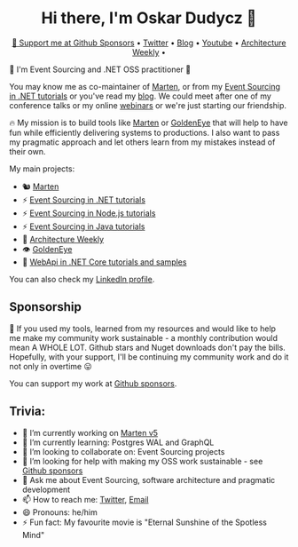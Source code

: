 <h1 align="center">Hi there, I'm Oskar Dudycz 👋</h1>

<p align="center">
  <a href="https://github.com/sponsors/oskardudycz">💖 Support me at Github Sponsors</a> •
  <a href="https://twitter.com/oskar_at_net">Twitter</a> •
  <a href="http://event-driven.io/?utm_source=github_profile">Blog</a> •
  <a href="https://www.youtube.com/channel/UC3M4_OgJS4lvZHVDzkOlxIg">Youtube</a> •
  <a href="https://www.architecture-weekly.com?utm_source=github_profile">Architecture Weekly</a> •
  <br />
</p>

👋 I'm Event Sourcing and .NET OSS practitioner 👷

You may know me as co-maintainer of [Marten](https://martendb.io/), or from my [Event Sourcing in .NET tutorials](https://github.com/oskardudycz/EventSourcing.NetCore) or you've read my [blog](http://event-driven.io/?utm_source=github_profile). We could meet after one of my conference talks or my online [webinars](https://www.youtube.com/watch?v=wNrH5dK1m0I&list=PLw-VZz_H4iio9b_NrH25gPKjr2MAS2YgC) or we're just starting our friendship.

🔥 My mission is to build tools like [Marten](https://martendb.io/) or [GoldenEye](https://github.com/oskardudycz/GoldenEye) that will help to have fun while efficiently delivering systems to productions. I also want to pass my pragmatic approach and let others learn from my mistakes instead of their own.

My main projects:
- 🐿️ [Marten](https://martendb.io/)
- ⚡ [Event Sourcing in .NET tutorials](https://github.com/oskardudycz/EventSourcing.NetCore)
- ⚡ [Event Sourcing in Node.js tutorials](https://github.com/oskardudycz/EventSourcing.NodeJS)
- ⚡ [Event Sourcing in Java tutorials](https://github.com/oskardudycz/EventSourcing.JVM)
- 📝 [Architecture Weekly](https://github.com/oskardudycz/ArchitectureWeekly)
- 👁️ [GoldenEye](https://github.com/oskardudycz/GoldenEye)
- 🧰 [WebApi in .NET Core tutorials and samples](https://github.com/oskardudycz/WebApiWith.NETCore)

You can also check my [LinkedIn profile](https://www.linkedin.com/in/oskardudycz/).

## Sponsorship

🙏 If you used my tools, learned from my resources and would like to help me make my community work sustainable - a monthly contribution would mean A WHOLE LOT. Github stars and Nuget downloads don't pay the bills. Hopefully, with your support, I'll be continuing my community work and do it not only in overtime 😛

You can support my work at [Github sponsors](https://github.com/sponsors/oskardudycz).

## Trivia:
- 🔭 I’m currently working on [Marten v5](https://github.com/JasperFx/marten/milestone/28)
- 🌱 I’m currently learning: Postgres WAL and GraphQL
- 👯 I’m looking to collaborate on: Event Sourcing projects
- 🤔 I’m looking for help with making my OSS work sustainable - see [Github sponsors](https://github.com/sponsors/oskardudycz)
- 💬 Ask me about Event Sourcing, software architecture and pragmatic development
- 📫 How to reach me: [Twitter](https://twitter.com/oskar_at_net), [Email](mailto:oskar@event-driven.io)
- 😄 Pronouns: he/him
- ⚡ Fun fact: My favourite movie is "Eternal Sunshine of the Spotless Mind"

